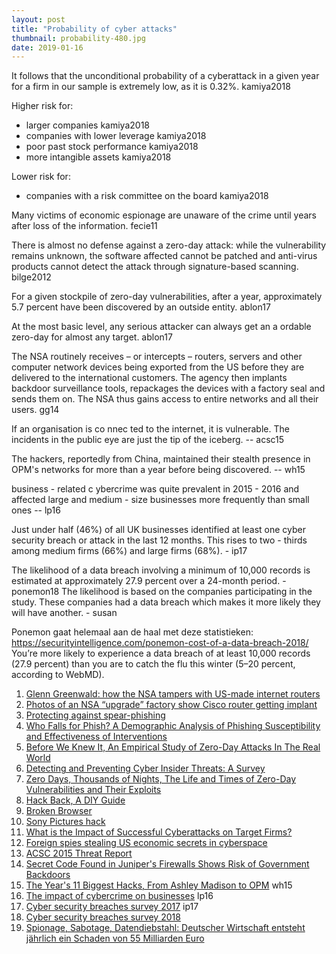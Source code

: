 ```yaml
---
layout: post
title: "Probability of cyber attacks"
thumbnail: probability-480.jpg
date: 2019-01-16
---
```


<!-- photo source: https://commons.wikimedia.org/wiki/File:High_School_Probability_and_Statistics_Cover.jpg -->


It follows that the unconditional probability of a cyberattack in a given year for a firm in our sample is extremely low, as it is 0.32%. kamiya2018

Higher risk for:
* larger companies kamiya2018
* companies with lower leverage kamiya2018
* poor past stock performance kamiya2018
* more intangible assets kamiya2018

Lower risk for:
* companies with a risk committee on the board kamiya2018


Many victims of economic espionage are unaware of the crime until years after loss of the information. fecie11

There is almost no defense against a zero-day attack: while the vulnerability remains unknown, the software affected cannot be patched and anti-virus products cannot detect the attack through signature-based scanning. bilge2012

For a given stockpile of zero-day vulnerabilities, after a year, approximately 5.7 percent have been discovered by an outside entity. ablon17

At the most basic level, any serious attacker can always get an a ordable zero-day for almost any target.  ablon17

The NSA routinely receives – or intercepts – routers, servers and other computer network devices being exported from the US before they are delivered to the international customers. The agency then implants backdoor surveillance tools, repackages the devices with a factory seal and sends them on. The NSA thus gains access to entire networks and all their users. gg14

If an organisation is co nnec ted to the internet, it is vulnerable. The incidents in the public eye are just the tip of the iceberg. -- acsc15

The hackers, reportedly from China, maintained their stealth presence in OPM's networks for more than a year before being discovered. -- wh15

business - related c ybercrime was quite prevalent in 2015 - 2016 and affected large and medium - size businesses more frequently than small ones -- lp16

Just under half (46%) of all UK businesses identified at least one cyber security breach or attack in the last 12 months. This rises to two - thirds among 
medium firms (66%) and large firms (68%). - ip17

The likelihood of a data breach involving a minimum of 10,000 records is estimated at approximately 27.9 percent over a 24-month period.  - ponemon18
The likelihood is based on the companies participating in the study. These companies had a data breach which makes it more likely they will have another. - susan

Ponemon gaat helemaal aan de haal met deze statistieken:
    https://securityintelligence.com/ponemon-cost-of-a-data-breach-2018/
    You’re more likely to experience a data breach of at least 10,000 records (27.9 percent) than you are to catch the flu this winter (5–20 percent, according to WebMD).



1. [Glenn Greenwald: how the NSA tampers with US-made internet routers](https://www.theguardian.com/books/2014/may/12/glenn-greenwald-nsa-tampers-us-internet-routers-snowden)
1. [Photos of an NSA “upgrade” factory show Cisco router getting implant](https://arstechnica.com/tech-policy/2014/05/photos-of-an-nsa-upgrade-factory-show-cisco-router-getting-implant/)
1. [Protecting against spear-phishing](http://faronics.com/assets/CFS_2012-01_Jan.pdf)
1. [Who Falls for Phish? A Demographic Analysis of Phishing 
Susceptibility and Effectiveness of Interventions](http://lorrie.cranor.org/pubs/pap1162-sheng.pdf)
1. [Before We Knew It, An Empirical Study of Zero-Day Attacks In The Real World](https://users.ece.cmu.edu/~tdumitra/public_documents/bilge12_zero_day.pdf)
1. [Detecting and Preventing Cyber
Insider Threats: A Survey](http://www.nsclab.org/yang/publications/08278157.pdf)
1. [Zero Days, Thousands of Nights, The Life and Times of Zero-Day Vulnerabilities and Their Exploits](https://paper.seebug.org/papers/Security%20Conf/Blackhat/2017_us/us-17-Ablon-Bug-Collisions-Meet-Government-Vulnerability-Disclosure-Zero-Days-Thousands-Of-Nights-RAND.pdf)
1. [Hack Back, A DIY Guide](http://pastebin.com/raw/0SNSvyjJ)
1. [Broken Browser](https://www.brokenbrowser.com/)
1. [Sony Pictures hack](https://en.wikipedia.org/wiki/Sony_Pictures_hack)
1. [What is the Impact of Successful Cyberattacks on Target Firms?](http://www.nber.org/papers/w24409)
1. [Foreign spies stealing US economic secrets in cyberspace](https://www.dni.gov/files/documents/Newsroom/Reports%20and%20Pubs/20111103_report_fecie.pdf)
1. [ACSC 2015 Threat Report](https://www.acsc.gov.au/publications/ACSC_Threat_Report_2015.pdf)
1. [Secret Code Found in Juniper&#x27;s Firewalls Shows Risk of Government Backdoors](https://www.wired.com/2015/12/juniper-networks-hidden-backdoors-show-the-risk-of-government-backdoors/)
1. [The Year's 11 Biggest Hacks, From Ashley Madison to OPM](https://www.wired.com/2015/12/the-years-11-biggest-hacks-from-ashley-madison-to-opm/) wh15
1. [The impact of cybercrime on businesses](https://www.researchgate.net/profile/Letizia_Paoli/publication/325120529_The_impact_of_cybercrime_on_businesses_A_novel_conceptual_framework_and_its_application_to_Belgium/links/5af96b1e0f7e9b026bf73418/The-impact-of-cybercrime-on-businesses-A-novel-conceptual-framework-and-its-application-to-Belgium.pdf) lp16
1. [Cyber security breaches survey 2017](https://assets.publishing.service.gov.uk/government/uploads/system/uploads/attachment_data/file/609186/Cyber_Security_Breaches_Survey_2017_main_report_PUBLIC.pdf) ip17
1. [Cyber security breaches survey 2018](https://assets.publishing.service.gov.uk/government/uploads/system/uploads/attachment_data/file/702074/Cyber_Security_Breaches_Survey_2018_-_Main_Report.pdf)
1. [Spionage, Sabotage, Datendiebstahl: Deutscher Wirtschaft entsteht jährlich ein Schaden von 55 Milliarden Euro](https://www.verfassungsschutz.de/de/oeffentlichkeitsarbeit/presse/pm-20170721-bfv-bitkom-vorstellung-studie-wirtschaftsspionage-sabotage-datendiebstahl)
